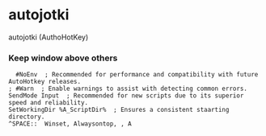 # autojotki
autojotki (AuthoHotKey)


### Keep window above others
```shell
  #NoEnv  ; Recommended for performance and compatibility with future AutoHotkey releases.
; #Warn  ; Enable warnings to assist with detecting common errors.
SendMode Input  ; Recommended for new scripts due to its superior speed and reliability.
SetWorkingDir %A_ScriptDir%  ; Ensures a consistent staarting directory.
^SPACE::  Winset, Alwaysontop, , A
```
